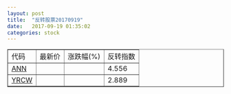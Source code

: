 ```yaml
---
layout: post
title:  "反转股票20170919"
date:   2017-09-19 01:35:02
categories: stock
---
```


<script type="text/javascript">
var stockList = []
stockList.push('gb_ann');
stockList.push('gb_yrcw');
</script>

<table border="1">
 <tr>
 <td>代码</td>
  <td>最新价</td>
  <td>涨跌幅(%)</td>
 <td>反转指数</td>
</tr>
  <tr id="ann"><td><a href="http://stock.finance.sina.com.cn/usstock/quotes/ANN.html" target="_blank">ANN</a></td><td></td><td></td><td>4.556</td></tr>
  <tr id="yrcw"><td><a href="http://stock.finance.sina.com.cn/usstock/quotes/YRCW.html" target="_blank">YRCW</a></td><td></td><td></td><td>2.889</td></tr>
</table>
